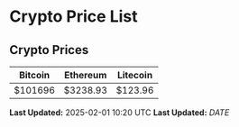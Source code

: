 # Crypto Price List

## Crypto Prices
| Bitcoin | Ethereum | Litecoin |
| ------- | -------- | -------- |
| $101696 | $3238.93 | $123.96 |
**Last Updated:** 2025-02-01 10:20 UTC
**Last Updated:** $DATE$

